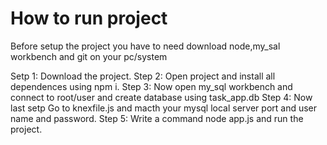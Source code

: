 # How to run project 

Before setup the project you have to need download node,my_sal workbench and git on your pc/system

Setp 1: Download the project. 
Step 2: Open project and install all dependences using npm i.
Step 3: Now open my_sql workbench and connect to root/user and create database using task_app.db 
Step 4: Now last setp Go to knexfile.js and macth your mysql local server port and user name and password.
Step 5: Write a command node app.js and run the project.
